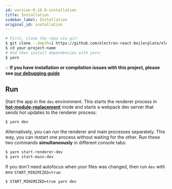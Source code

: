 ```yaml
---
id: version-0.16.0-installation
title: Installation
sidebar_label: Installation
original_id: installation
---
```


```bash
# First, clone the repo via git:
$ git clone --depth=1 https://github.com/electron-react-boilerplate/electron-react-boilerplate.git your-project-name
$ cd your-project-name
# And then install dependencies with yarn:
$ yarn
```

💡 **If you have installation or compilation issues with this project, please see [our debugging guide](https://github.com/electron-react-boilerplate/electron-react-boilerplate/issues/400)**

## Run

Start the app in the `dev` environment. This starts the renderer process in [**hot-module-replacement**](https://webpack.js.org/guides/hmr-react/) mode and starts a webpack dev server that sends hot updates to the renderer process:

```bash
$ yarn dev
```

Alternatively, you can run the renderer and main processes separately. This way, you can restart one process without waiting for the other. Run these two commands **simultaneously** in different console tabs:

```bash
$ yarn start-renderer-dev
$ yarn start-main-dev
```

If you don't need autofocus when your files was changed, then run `dev` with env `START_MINIMIZED=true`:

```bash
$ START_MINIMIZED=true yarn dev
```
